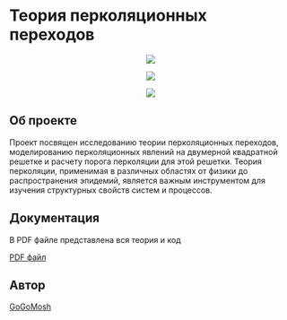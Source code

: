 # Теория перколяционных переходов

<p align='center'>
	<img src='https://i.ibb.co/4p1662r/percolation.png'> 
<p align='center'>


<p align='center'>
	<img src='https://img.shields.io/badge/Language-python-blue'> 
<p align='center'>
	<img src='https://img.shields.io/badge/Package-numpy%2C%20matplotlib%2C%20scipy-blueviolet'> 
</p>


## Об проекте

Проект посвящен исследованию теории перколяционных переходов, моделированию перколяционных явлений на двумерной квадратной решетке и расчету порога перколяции для этой решетки. Теория перколяции, применимая в различных областях от физики до распространения эпидемий, является важным инструментом для изучения структурных свойств систем и процессов.

## Документация

В PDF файле представлена вся теория и код

[PDF файл](https://drive.google.com/file/d/1YrwojV4FRdtxK0I27B5Zxp5HnQYPNgxT/view?usp=sharing)

## Автор

[GoGoMosh](https://github.com/GoGoMosh)
